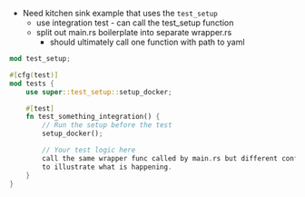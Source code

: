 * Need kitchen sink example that uses the `test_setup`
    * use integration test - can call the test_setup function
    * split out main.rs boilerplate into separate wrapper.rs
        * should ultimately call one function with path to yaml

```rust
mod test_setup;

#[cfg(test)]
mod tests {
    use super::test_setup::setup_docker;

    #[test]
    fn test_something_integration() {
        // Run the setup before the test
        setup_docker();

        // Your test logic here
        call the same wrapper func called by main.rs but different config.yml
        to illustrate what is happening.
    }
}
```
